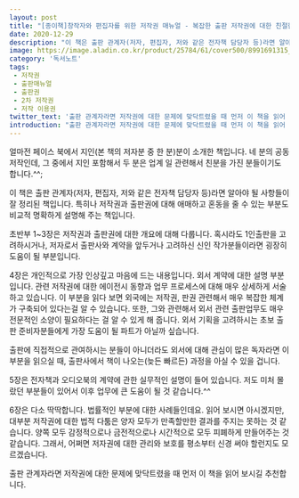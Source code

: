 ```yaml
---
layout: post
title: "[종이책]창작자와 편집자를 위한 저작권 매뉴얼 - 복잡한 출판 저작권에 대한 친절한 안내서"
date: 2020-12-29
description: "이 책은 출판 관계자(저자, 편집자, 저와 같은 전자책 담당자 등)라면 알아야 될 사항들이 잘 정리된 책입니다."
image: https://image.aladin.co.kr/product/25784/61/cover500/8991691315_1.jpg
category: '독서노트'
tags: 
 - 저작권
 - 출판매뉴얼
 - 출판권
 - 2차 저작권
 - 저작 이용권
twitter_text: '출판 관계자라면 저작권에 대한 문제에 맞닥트렸을 때 먼저 이 책을 읽어 보시길 추천합니다.'
introduction: "출판 관계자라면 저작권에 대한 문제에 맞닥트렸을 때 먼저 이 책을 읽어 보시길 추천합니다."
---
```


얼마전 페이스 북에서 지인(본 책의 저자분 중 한 분)분이 소개한 책입니다. 네 분의 공동 저작인데, 그 중에서 지인 포함해서 두 분은 업계 일 관련해서 친분을 가진 분들이기도 합니다.^^;

이 책은 출판 관계자(저자, 편집자, 저와 같은 전자책 담당자 등)라면 알아야 될 사항들이 잘 정리된 책입니다. 특히나 저작권과 출판권에 대해 애매하고 혼동을 줄 수 있는 부분도 비교적 명확하게 설명해 주는 책입니다.

초반부 1~3장은 저작권과 출판권에 대한 개요에 대해 다룹니다. 혹시라도 1인출판을 고려하시거나, 저자로서 출판사와 계약을 앞두거나 고려하신 신인 작가분들이라면 굉장히 도움이 될 부분입니다. 

4장은 개인적으로 가장 인상깊고 마음에 드는 내용입니다. 외서 계약에 대한 설명 부분입니다. 관련 저작권에 대한 에이전시 동향과 업무 프로세스에 대해 매우 상세하게 서술하고 있습니다. 이 부분을 읽다 보면 외국에는 저작권, 판권 관련해서 매우 복잡한 체계가 구축되어 있다는걸 알 수 있습니다. 또한, 그와 관련해서 외서 관련 출판업무도 매우 전문적인 소양이 필요하다는 걸 알 수 있게 해 줍니다. 
외서 기획을 고려하시는 초보 출판 준비자분들에게 가장 도움이 될 파트가 아닐까 싶습니다.

출판에 직접적으로 관여하시는 분들이 아니더라도 외서에 대해 관심이 많은 독자라면 이 부분을 읽으실 때, 출판사에서 책이 나오는(늦든 빠르든) 과정을 아실 수 있을 겁니다.

5장은 전자책과 오디오북의 계약에 관한 실무적인 설명이 들어 있습니다. 저도 미처 몰랐던 부분들이 있어서 이후 업무에 큰 도움이 될 것 같습니다.^^

6장은 다소 딱딱합니다. 법률적인 부분에 대한 사례들인데요. 읽어 보시면 아시겠지만, 대부분 저작권에 대한 법적 다툼은 양자 모두가 만족할만한 결과를 주지는 못하는 것 같습니다. 양쪽 모두 감정적으로나 금전적으로나 시간적으로 모두 피폐하게 만들어주는 것 같습니다. 그래서, 어쩌면 저자권에 대한 관리와 보호를 평소부터 신경 써야 할런지도 모르겠습니다.

출판 관계자라면 저작권에 대한 문제에 맞닥트렸을 때 먼저 이 책을 읽어 보시길 추천합니다.